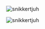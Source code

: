 <p><img align="center" src="https://github-readme-stats.vercel.app/api/top-langs?username=snikkertjuh&show_icons=true&locale=en&layout=compact" alt="snikkertjuh" /></p>
<p><img align="center" src="https://github-readme-streak-stats.herokuapp.com/?user=snikkertjuh&" alt="snikkertjuh" /></p>

